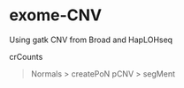 # exome-CNV
Using gatk CNV from Broad and HapLOHseq

crCounts
  > Normals 
    > createPoN
  > pCNV
    > segMent
